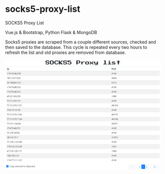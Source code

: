 # socks5-proxy-list
SOCKS5 Proxy List

Vue.js &amp; Bootstrap, Python Flask &amp; MongoDB

Socks5 proxies are scraped from a couple different sources, checked and then saved to the database.
This cycle is repeated every two hours to refresh the list and old proxies are removed from database.

![screenshot](ss.png)
